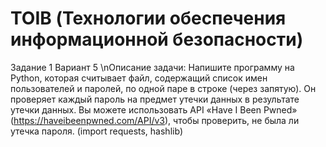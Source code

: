 # TOIB (Технологии обеспечения информационной безопасности)
Задание 1
Вариант 5
\nОписание задачи: Напишите программу на Python, которая считывает файл, содержащий список имен пользователей и паролей, по одной паре в строке (через запятую). Он проверяет каждый пароль на предмет утечки данных в результате утечки данных. Вы можете использовать API «Have I Been Pwned» (https://haveibeenpwned.com/API/v3), чтобы проверить, не была ли утечка пароля. (import requests, hashlib)

